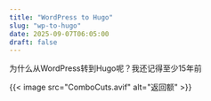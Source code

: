 ```yaml
---
title: "WordPress to Hugo"
slug: "wp-to-hugo"
date: 2025-09-07T06:05:00
draft: false
---
```


为什么从WordPress转到Hugo呢？我还记得至少15年前

{{< image src="ComboCuts.avif" alt="返回额" >}}
